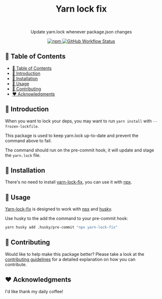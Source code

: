 <h1 align="center">Yarn lock fix</h1><br>

<p align="center">
  Update yarn.lock whenever package.json changes
</p>

<p align="center">
  <a href="https://www.npmjs.com/package/yarn-lock-fix">
    <img alt="npm" src="https://img.shields.io/npm/v/yarn-lock-fix?style=flat-square">
  </a>
  <a href="https://github.com/DiogoAbu/yarn-lock-fix/actions">
    <img alt="GitHub Workflow Status" src="https://img.shields.io/github/workflow/status/DiogoAbu/yarn-lock-fix/Generate%20Release%20and%20Publish%20to%20NPM?label=Generate%20Release%20and%20Publish%20to%20NPM&style=flat-square">
  </a>
</p>

<!-- [BEGIN] Don't edit this section, instead run Markdown AIO: Update Table of Contents -->
## 🚩 Table of Contents

- [🚩 Table of Contents](#-table-of-contents)
- [🚀 Introduction](#-introduction)
- [🔧 Installation](#-installation)
- [📖 Usage](#-usage)
- [💬 Contributing](#-contributing)
- [❤️ Acknowledgments](#️-acknowledgments)
<!-- [END] Don't edit this section, instead run Markdown AIO: Update Table of Contents -->

## 🚀 Introduction

When you want to lock your deps, you may want to run `yarn install` with `--frozen-lockfile`.

This package is used to keep yarn.lock up-to-date and prevent the command above to fail.

The command should run on the pre-commit hook, it will update and stage the `yarn.lock` file.

## 🔧 Installation

There's no need to install [yarn-lock-fix](https://github.com/DiogoAbu/yarn-lock-fix), you can use it with [npx](https://www.npmjs.com/package/npx).

## 📖 Usage

[Yarn-lock-fix](https://github.com/DiogoAbu/yarn-lock-fix) is designed to work with [npx](https://www.npmjs.com/package/npx) and [husky](https://github.com/typicode/husky).

Use husky to the add the command to your pre-commit hook:
```sh
yarn husky add .husky/pre-commit "npx yarn-lock-fix"
```

## 💬 Contributing

Would like to help make this package better? Please take a look at the [contributing guidelines](./CONTRIBUTING.md) for a detailed explanation on how you can contribute.

## ❤️ Acknowledgments

I'd like thank my daily coffee!
